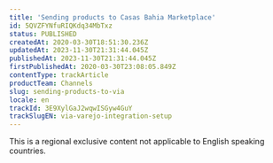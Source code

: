 ```yaml
---
title: 'Sending products to Casas Bahia Marketplace'
id: 5QVZFYNfuRIQKdq34MbTxz
status: PUBLISHED
createdAt: 2020-03-30T18:51:30.236Z
updatedAt: 2023-11-30T21:31:44.045Z
publishedAt: 2023-11-30T21:31:44.045Z
firstPublishedAt: 2020-03-30T23:08:05.849Z
contentType: trackArticle
productTeam: Channels
slug: sending-products-to-via
locale: en
trackId: 3E9XylGaJ2wqwISGyw4GuY
trackSlugEN: via-varejo-integration-setup
---
```


<div class="alert alert-warning" role="alert">This is a regional exclusive content not applicable to 
English speaking countries.</div>
